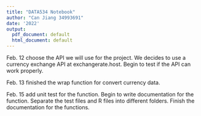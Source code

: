 ```yaml
---
title: "DATA534 Notebook"
author: "Can Jiang 34993691"
date: '2022'
output:
  pdf_document: default
  html_document: default
---
```


Feb. 12 choose the API we will use for the project. We decides to use a currency exchange API at exchangerate.host. Begin to test if the API can work properly. 

Feb. 13 finished the wrap function for convert currency data. 

Feb. 15 add unit test for the function. Begin to write documentation for the function.  Separate the test files and R files into different folders. Finish the documentation for the functions. 